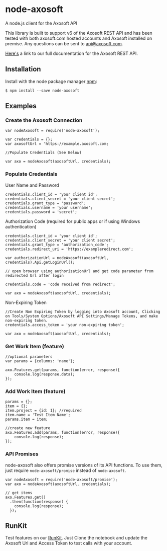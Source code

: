 # node-axosoft
A node.js client for the Axosoft API

This library is built to support v6 of the Axosoft REST API and has been tested with both axosoft.com hosted accounts and Axosoft installed on premise.  Any questions can be sent to api@axosoft.com.

[Here's](http://developer.axosoft.com/) a link to our full documentation for the Axosoft REST API.

## Installation

  Install with the node package manager [npm](http://npmjs.org):

    $ npm install --save node-axosoft

## Examples

### Create the Axosoft Connection

    var nodeAxosoft = require('node-axosoft');

    var credentials = {};
    var axosoftUrl = 'https://example.axosoft.com;

    //Populate Credentials (See Below)

    var axo = nodeAxosoft(axosoftUrl, credentials);

### Populate Credentials

  User Name and Password

    credentials.client_id = 'your client id';
    credentials.client_secret = 'your client secret';
    credentials.grant_type = 'password';
    credentials.username = 'your username';
    credentials.password = 'secret';

  Authorization Code (required for public apps or if using Windows authentication)

    credentials.client_id = 'your client id';
    credentials.client_secret = 'your client secret';
    credentials.grant_type = 'authorization_code';
    credentials.redirect_uri = 'https://exampleredirect.com';

    var authorizationUrl = nodeAxosoft(axosoftUrl, credentials).Api.getLoginUrl();

    // open browser using authorizationUrl and get code parameter from redirected Url after login

    credentials.code = 'code received from redirect';

    var axo = nodeAxosoft(axosoftUrl, credentials);

  Non-Expiring Token

    //Create Non Expiring Token by logging into Axosoft account, Clicking on Tools/System Options/Axosoft API Settings/Manage Tokens, and make non-expiring token.
    credentials.access_token = 'your non-expiring token';

    var axo = nodeAxosoft(axosoftUrl, credentials);

### Get Work Item (feature)

    //optional parameters
    var params = {columns: 'name'};

    axo.Features.get(params, function(error, response){
        console.log(response.data);
    });

### Add Work Item (feature)

    params = {};
    item = {};
    item.project = {id: 1}; //required
    item.name = 'Test Item Name';
    params.item = item;

    //create new feature
    axo.Features.add(params, function(error, response){
        console.log(response);
    });

### API Promises

  node-axosoft also offers promise versions of its API functions. To use them, just require `node-axosoft/promise` instead of `node-axosoft`.

    var nodeAxosoft = require('node-axosoft/promise');
    var axo = nodeAxosoft(axosoftUrl, credentials);

    // get items
    axo.Features.get()
      .then(function(response) {
        console.log(response);
      });

## RunKit
Test features on our [RunKit](https://runkit.com/brettgaxosoft/axosoft).  Just Clone the notebook and update the Axosoft Url and Access Token to test calls with your account.
